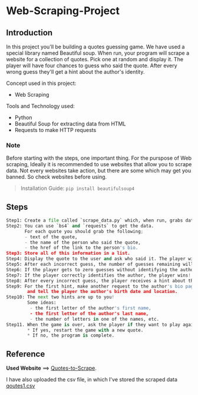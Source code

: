 # Web-Scraping-Project
## Introduction
In this project you'll be building a quotes guessing game. We have used a special library named Beautiful soup. 
When run, your program will scrape a website for a collection of quotes. 
Pick one at random and display it. The player will have four chances to guess who said the quote. 
After every wrong guess they'll get a hint about the author's identity.

Concept used in this project:
* Web Scraping

Tools and Technology used:
* Python
* Beautiful Soup for extracting data from HTML
* Requests to make HTTP requests


### Note 
Before starting with the steps, one important thing. 
For the purspose of Web scraping, Ideally it is recommended to use websites that allow you to scrape data.
Not every websites take action, but there are some which may get you banned. So check websites before using.

> Installation Guide:
``pip install beautifulsoup4``
  
## Steps
```Python
Step1: Create a file called `scrape_data.py` which, when run, grabs data on every quote from the website.
Step2: You can use `bs4` and `requests` to get the data. 
       For each quote you should grab the following;
       - text of the quote, 
       - the name of the person who said the quote, 
       - the href of the link to the person's bio. 
Step3: Store all of this information in a list.
Step4: Display the quote to the user and ask who said it. The player will have four guesses remaining.
Step5: After each incorrect guess, the number of guesses remaining will decrement. 
Step6: If the player gets to zero guesses without identifying the author, the player loses and the game ends. 
Step7: If the player correctly identifies the author, the player wins!
Step8: After every incorrect guess, the player receives a hint about the author. 
Step9: For the first hint, make another request to the author's bio page (this is why we originally scrape this data), 
        and tell the player the author's birth date and location.
Step10: The next two hints are up to you! 
        Some ideas: 
         - the first letter of the author's first name,
         - the first letter of the author's last name, 
         - the number of letters in one of the names, etc.
Step11. When the game is over, ask the player if they want to play again. 
        * If yes, restart the game with a new quote. 
        * If no, the program is complete.
```

## Reference
**Used Website** ==> [Quotes-to-Scrape](http://quotes.toscrape.com/).

I have also uploaded the csv file, in which I've stored the scraped data [qoutes1.csv](https://github.com/ColonelAVP/Web-Scraping-Project/blob/master/quotes1.csv)
